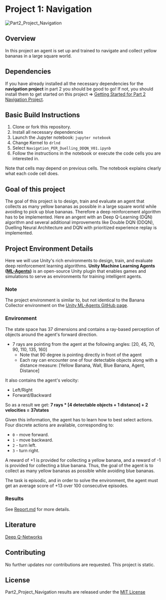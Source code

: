 # Project 1: Navigation
![Part2_Project_Navigation](./img/Trained_agent_banana_env_PER_Dueling_DDQN_V01.gif)

## Overview

In this project an agent is set up and trained to navigate and collect yellow bananas in a large square world.

## Dependencies

If you have already installed all the necessary dependencies for the **navigation project** in part 2 you should be good to go! If not, you should install them to get started on this project => [Getting Started for Part 2 Navigation Project](../Part2_How_to_get_started). 
 
## Basic Build Instructions

1. Clone or fork this repository.
2. Install all necessary dependencies
3. Launch the Jupyter notebook: `jupyter notebook`
4. Change Kernel to `drlnd`
5. Select `Navigation_PER_Duelling_DDQN_V01.ipynb`
6. Follow the instructions in the notebook or execute the code cells you are interested in.
 
Note that cells may depend on previous cells. The notebook explains clearly what each code cell does.

## Goal of this project

The goal of this project is to design, train and evaluate an agent that collects as many yellow bananas as possible in a large square world while avoiding to pick up blue bananas. Therefore a deep reinforcement algorithm has to be implemented. Here an angent with an Deep Q-Learning (DQN) algorithm and several additional improvements like Double DQN (DDQN), Duelling Neural Architecture and DQN with prioritized experience replay is implemented.

## Project Environment Details 

Here we will use Unity's rich environments to design, train, and evaluate deep reinforcement learning algorithms. **Unity Machine Learning Agents ([ML-Agents](https://github.com/Unity-Technologies/ml-agents))** is an open-source Unity plugin that enables games and simulations to serve as environments for training intelligent agents.

### Note

The project environment is similar to, but not identical to the Banana Collector environment on the [Unity ML-Agents GitHub page](https://github.com/Unity-Technologies/ml-agents/blob/master/docs/Learning-Environment-Examples.md#banana-collector).

### Environment

The state space has 37 dimensions and contains a ray-based perception of objects around the agent's forward direction.

- 7 rays are pointing from the agent at the following angles: [20, 45, 70, 90, 110, 135, 160] 
    - Note that 90 degree is pointing directly in front of the agent
    - Each ray can encounter one of four detectable objects along with a  distance measure: [Yellow Banana, Wall, Blue Banana, Agent, Distance]

It also contains the agent's velocity:
- Left/Right
- Forward/Backward

So as a result we get:
 **7 rays * [4 detectable objects + 1 distance] + 2 velocities = 37states**

 Given this information, the agent has to learn how to best select actions. Four discrete actions are available, corresponding to:

- `0` - move forward.
- `1` - move backward.
- `2` - turn left.
- `3` - turn right.

A reward of +1 is provided for collecting a yellow banana, and a reward of -1 is provided for collecting a blue banana. Thus, the goal of the agent is to collect as many yellow bananas as possible while avoiding blue bananas. 

The task is episodic, and in order to solve the environment, the agent must get an average score of +13 over 100 consecutive episodes.

### Results

See [Report.md](report.md) for more details.

## Literature

[Deep Q-Networks](./resources/2_001_2015_Mnih_et_al_Human-level_control_through_DRL_DQNNaturePaper.pdf)

## Contributing

No further updates nor contributions are requested.  This project is static.

## License

Part2_Project_Navigation results are released under the [MIT License](./LICENSE)